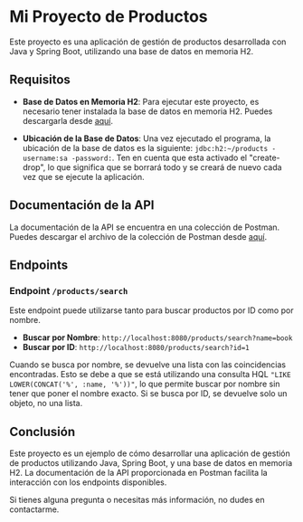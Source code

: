 # Mi Proyecto de Productos

Este proyecto es una aplicación de gestión de productos desarrollada con Java y Spring Boot, utilizando una base de datos en memoria H2.

## Requisitos

- **Base de Datos en Memoria H2**: Para ejecutar este proyecto, es necesario tener instalada la base de datos en memoria H2. Puedes descargarla desde [aquí](https://www.h2database.com/html/main.html).

- **Ubicación de la Base de Datos**: Una vez ejecutado el programa, la ubicación de la base de datos es la siguiente: `jdbc:h2:~/products -username:sa -password:`. Ten en cuenta que esta activado el "create-drop", lo que significa que se borrará todo y se creará de nuevo cada vez que se ejecute la aplicación.

## Documentación de la API

La documentación de la API se encuentra en una colección de Postman. Puedes descargar el archivo de la colección de Postman desde [aquí](#).

## Endpoints

### Endpoint `/products/search`

Este endpoint puede utilizarse tanto para buscar productos por ID como por nombre.

- **Buscar por Nombre**: `http://localhost:8080/products/search?name=book`
- **Buscar por ID**: `http://localhost:8080/products/search?id=1`

Cuando se busca por nombre, se devuelve una lista con las coincidencias encontradas. Esto se debe a que se está utilizando una consulta HQL `"LIKE LOWER(CONCAT('%', :name, '%'))"`, lo que permite buscar por nombre sin tener que poner el nombre exacto. Si se busca por ID, se devuelve solo un objeto, no una lista.

## Conclusión

Este proyecto es un ejemplo de cómo desarrollar una aplicación de gestión de productos utilizando Java, Spring Boot, y una base de datos en memoria H2. La documentación de la API proporcionada en Postman facilita la interacción con los endpoints disponibles.

Si tienes alguna pregunta o necesitas más información, no dudes en contactarme.

